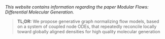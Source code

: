 *This website contains information regarding the paper Modular Flows: Differential Molecular Generation.*
> **TL;DR:** We propose generative graph normalizing flow models, based on a system of coupled node ODEs, that repeatedly reconcile locally toward globally aligned densities for high quality molecular generation


